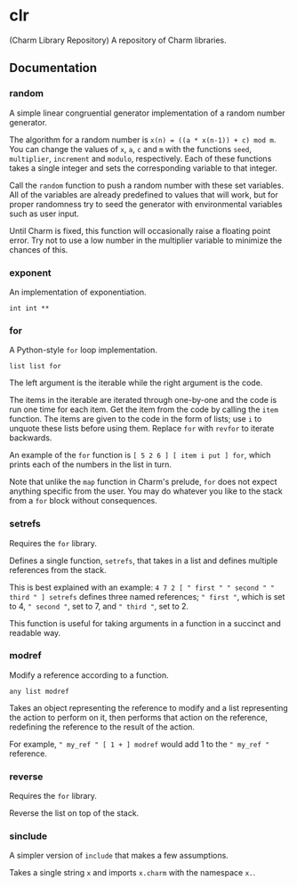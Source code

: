 # clr
(Charm Library Repository) A repository of Charm libraries.

## Documentation

### random
A simple linear congruential generator implementation of a random number generator.

The algorithm for a random number is `x(n) = ((a * x(n-1)) + c) mod m`.
You can change the values of `x`, `a`, `c` and `m` with the functions `seed`, `multiplier`, `increment` and `modulo`, respectively. 
Each of these functions takes a single integer and sets the corresponding variable to that integer.

Call the `random` function to push a random number with these set variables. All of the variables are already predefined to values that will work, but for proper randomness try to seed the generator with environmental variables such as user input.

Until Charm is fixed, this function will occasionally raise a floating point error. Try not to use a low number in the multiplier variable to minimize the chances of this.

### exponent
An implementation of exponentiation.
```
int int **
```

### for
A Python-style `for` loop implementation.
```
list list for
```
The left argument is the iterable while the right argument is the code.

The items in the iterable are iterated through one-by-one and the code is run one time for each item. Get the item from the code by calling the `item` function.
The items are given to the code in the form of lists; use `i` to unquote these lists before using them.
Replace `for` with `revfor` to iterate backwards.

An example of the `for` function is `[ 5 2 6 ] [ item i put ] for`, which prints each of the numbers in the list in turn.

Note that unlike the `map` function in Charm's prelude, `for` does not expect anything specific from the user. You may do whatever you like to the stack from a `for` block without consequences.

### setrefs
Requires the `for` library.

Defines a single function, `setrefs`, that takes in a list and defines multiple references from the stack.

This is best explained with an example: `4 7 2 [ " first " " second " " third " ] setrefs` defines three named references; `" first "`, which is set to 4, `" second "`, set to 7, and `" third "`, set to 2.

This function is useful for taking arguments in a function in a succinct and readable way.

### modref
Modify a reference according to a function.
```
any list modref
```
Takes an object representing the reference to modify and a list representing the action to perform on it, then performs that action on the reference, redefining the reference to the result of the action.

For example, `" my_ref " [ 1 + ] modref` would add 1 to the `" my_ref "` reference.

### reverse
Requires the `for` library.

Reverse the list on top of the stack.

### sinclude
A simpler version of `include` that makes a few assumptions.

Takes a single string `x` and imports `x.charm` with the namespace `x.`.
